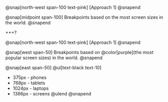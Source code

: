 @snap[north-west span-100 text-pink]
[Approach 1]
@snapend

@snap[midpoint span-100]
Breakpoints based on the most screen sizes in the world.
@snapend

+++?

@snap[north-west span-100 text-pink]
[Approach 1]
@snapend

@snap[west span-50]
Breakpoints based on @color[purple](the most popular screen sizes) in the world.
@snapend

@snap[east span-50]
@ul[text-black text-10]
- 375px - phones
- 768px - tablets
- 1024px - laptops
- 1366px - screens
@ulend
@snapend

